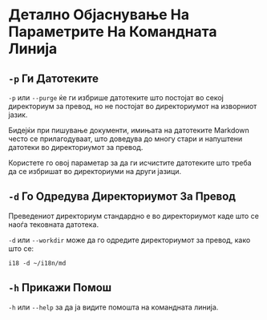 # Детално Објаснување На Параметрите На Командната Линија

## `-p` Ги Датотеките

`-p` или `--purge` ќе ги избрише датотеките што постојат во секој директориум за превод, но не постојат во директориумот на изворниот јазик.

Бидејќи при пишување документи, имињата на датотеките Markdown често се прилагодуваат, што доведува до многу стари и напуштени датотеки во директориумот за превод.

Користете го овој параметар за да ги исчистите датотеките што треба да се избришат во директориуми на други јазици.

## `-d` Го Одредува Директориумот За Превод

Преведениот директориум стандардно е во директориумот каде што се наоѓа тековната датотека.

`-d` или `--workdir` може да го одредите директориумот за превод, како што се:

```
i18 -d ~/i18n/md
```

## `-h` Прикажи Помош

`-h` или `--help` за да ја видите помошта на командната линија.